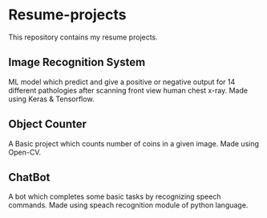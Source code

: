 # Resume-projects
This repository contains my resume projects.

## Image Recognition System
 ML model which predict and give a positive or negative output for 14 different pathologies after scanning front view human chest x-ray.
 Made using Keras & Tensorflow.

## Object Counter
 A Basic project which counts number of coins in a given image.
 Made using Open-CV.

## ChatBot
 A bot which completes some basic tasks by recognizing speech commands.
 Made using speach recognition module of python language.
